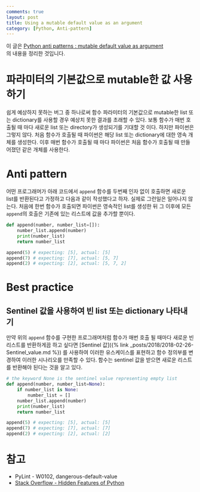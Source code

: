 ```yaml
---
comments: true
layout: post
title: Using a mutable default value as an argument
category: [Python, Anti-pattern]
---
```


이 글은 [Python anti patterns : mutable default value as argument](https://docs.quantifiedcode.com/python-anti-patterns/correctness/mutable_default_value_as_argument.html)  
의 내용을 정리한 것입니다.

# 파라미터의 기본값으로 mutable한 값 사용하기

쉽게 예상하지 못하는 버그 중 하나로써 함수 파라미터의 기본값으로 mutable한 list 또는 dictionary를 사용할 경우 예상치 못한 결과를 초래할 수 있다. 보통 함수가 매번 호출될 때 마다 새로운 list 또는 directory가 생성되기를 기대할 것 이다. 하지만 파이썬은 그렇지 않다. 처음 함수가 호출될 때 파이썬은 해당 list 또는 dictionary에 대한 영속 개체를 생성한다. 이후 매번 함수가 호출될 때 마다 파이썬은 처음 함수가 호출될 때 만들어졌던 같은 개체를 사용한다.

# Anti pattern

어떤 프로그래머가 아래 코드에서 `append` 함수를 두번째 인자 없이 호출하면 새로운 list를 반환된다고 가정하고 다음과 같이 작성했다고 하자. 실제로 그런일은 일어나지 않는다. 처음에 한번 함수가 호출되면 파이썬은 영속적인 list를 생성한 뒤 그 이후에 모든 `append`의 호출은 기존에 있는 리스트에 값을 추가할 뿐이다.

```python
def append(number, number_list=[]):
    number_list.append(number)
    print(number_list)
    return number_list

append(5) # expecting: [5], actual: [5]
append(7) # expecting: [7], actual: [5, 7]
append(2) # expecting: [2], actual: [5, 7, 2]
```

# Best practice

## Sentinel 값을 사용하여 빈 list 또는 dictionary 나타내기

만약 위의 `append` 함수를 구현한 프로그래머처럼 함수가 매번 호출 될 때마다 새로운 빈 리스트를 반환하게끔 하고 싶다면 [Sentinel 값]({% link _posts/2018/2018-02-26-Sentinel_value.md %})
를 사용하여 이러한 유스케이스를 표현하고 함수 정의부를 변경하여 이러한 시나리오를 만족할 수 있다. 함수는 sentinel 값을 받으면 새로운 리스트를 반환해야 된다는 것을 알고 있다.

```python
# the keyword None is the sentinel value representing empty list
def append(number, number_list=None):
    if number_list is None:
        number_list = []
    number_list.append(number)
    print(number_list)
    return number_list

append(5) # expecting: [5], actual: [5]
append(7) # expecting: [7], actual: [7]
append(2) # expecting: [2], actual: [2]
```

# 참고
- PyLint - W0102, dangerous-default-value
- [Stack Overflow - Hidden Features of Python](http://stackoverflow.com/questions/101268/hidden-features-of-python#113198)
